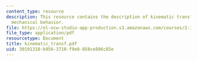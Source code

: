 ```yaml
---
content_type: resource
description: This resource contains the description of kinematic transformation of
  mechanical behavior.
file: https://ol-ocw-studio-app-production.s3.amazonaws.com/courses/2-141-modeling-and-simulation-of-dynamic-systems-fall-2006/30191310b9563710f9e0058ce896c85e_kinematic_transf.pdf
file_type: application/pdf
resourcetype: Document
title: kinematic_transf.pdf
uid: 30191310-b956-3710-f9e0-058ce896c85e
---
```

